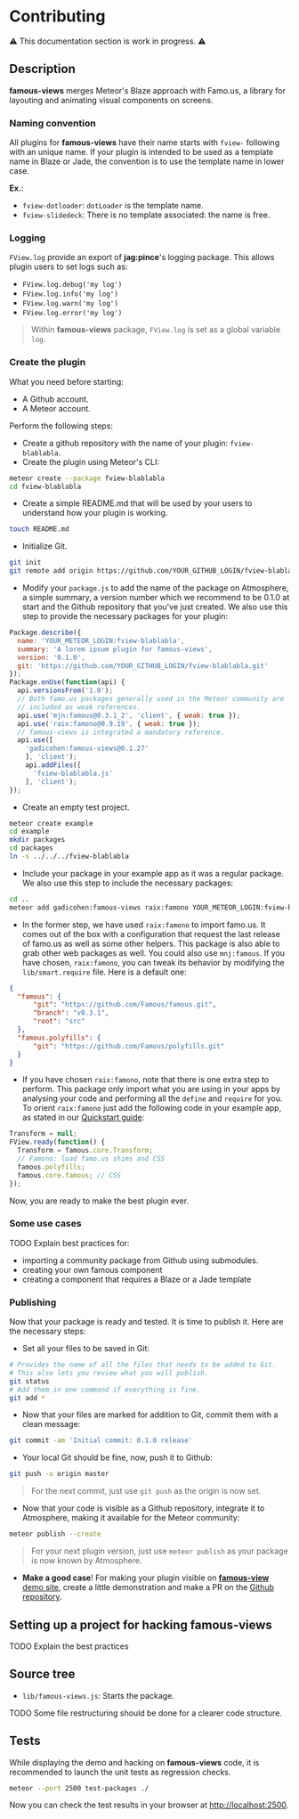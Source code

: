 # Contributing
:warning: This documentation section is work in progress. :warning:

## Description
**famous-views** merges Meteor's Blaze approach with Famo.us, a library for layouting and animating visual components on screens.

### Naming convention
All plugins for **famous-views** have their name starts with `fview-` following with an unique name. If your plugin is intended to be used as a template name in Blaze or Jade, the convention is to use the template name in lower case.

**Ex.**:
* `fview-dotloader`: `dotLoader` is the template name.
* `fview-slidedeck`: There is no template associated: the name is free.

### Logging
`FView.log` provide an export of **jag:pince**'s logging package. This allows plugin users to set logs such as:
* `FView.log.debug('my log')`
* `FView.log.info('my log')`
* `FView.log.warn('my log')`
* `FView.log.error('my log')`

> Within **famous-views** package, `FView.log` is set as a global variable `log`.

### Create the plugin
What you need before starting:
* A Github account.
* A Meteor account.

Perform the following steps:
* Create a github repository with the name of your plugin: `fview-blablabla`.
* Create the plugin using Meteor's CLI:
```bash
meteor create --package fview-blablabla
cd fview-blablabla
```
* Create a simple README.md that will be used by your users to understand how your plugin is working.
```bash
touch README.md
```
* Initialize Git.
```bash
git init
git remote add origin https://github.com/YOUR_GITHUB_LOGIN/fview-blablabla.git
```
* Modify your `package.js` to add the name of the package on Atmosphere, a simple summary, a version number which we recommend to be 0.1.0 at start and the Github repository that you've just created. We also use this step to provide the necessary packages for your plugin:
```javascript
Package.describe({
  name: 'YOUR_METEOR_LOGIN:fview-blablabla',
  summary: 'A lorem ipsum plugin for famous-views',
  version: '0.1.0',
  git: 'https://github.com/YOUR_GITHUB_LOGIN/fview-blablabla.git'
});
Package.onUse(function(api) {
  api.versionsFrom('1.0');
  // Both famo.us packages generally used in the Meteor community are
  // included as weak references.
  api.use('mjn:famous@0.3.1_2', 'client', { weak: true });
  api.use('raix:famono@0.9.19', { weak: true });
  // famous-views is integrated a mandatory reference.
  api.use([
    'gadicohen:famous-views@0.1.27'
    ], 'client');
    api.addFiles([
      'fview-blablabla.js'
    ], 'client');
});
```
* Create an empty test project.
```bash
meteor create example
cd example
mkdir packages
cd packages
ln -s ../../../fview-blablabla
```
* Include your package in your example app as it was a regular package. We also use this step to include the necessary packages:
```bash
cd ..
meteor add gadicohen:famous-views raix:famono YOUR_METEOR_LOGIN:fview-blablabla
```
* In the former step, we have used `raix:famono` to import famo.us. It comes out of the box with a configuration that request the last release of famo.us as well as some other helpers. This package is also able to grab other web packages as well. You could also use `mnj:famous`. If you have chosen, `raix:famono`, you can tweak its behavior by modifying the `lib/smart.require` file. Here is a default one:
```json
{
  "famous": {
      "git": "https://github.com/Famous/famous.git",
      "branch": "v0.3.1",
      "root": "src"
  },
  "famous.polyfills": {
      "git": "https://github.com/Famous/polyfills.git"
  }
}
```

* If you have chosen `raix:famono`, note that there is one extra step to perform. This package only import what you are using in your apps by analysing your code and performing all the `define` and `require` for you. To orient `raix:famono` just add the following code in your example app, as stated in our [Quickstart guide](http://famous-views.meteor.com/start):
```javascript
Transform = null;
FView.ready(function() {
  Transform = famous.core.Transform;
  // Famono: load famo.us shims and CSS
  famous.polyfills;
  famous.core.famous; // CSS
});
```

Now, you are ready to make the best plugin ever.

### Some use cases
TODO Explain best practices for:
* importing a community package from Github using submodules.
* creating your own famous component
* creating a component that requires a Blaze or a Jade template

### Publishing
Now that your package is ready and tested. It is time to publish it. Here are the necessary steps:

* Set all your files to be saved in Git:
```bash
# Provides the name of all the files that needs to be added to Git.
# This also lets you review what you will publish.
git status
# Add them in one command if everything is fine.
git add *
```

* Now that your files are marked for addition to Git, commit them with a clean message:
```bash
git commit -am 'Initial commit: 0.1.0 release'
```

* Your local Git should be fine, now, push it to Github:
```bash
git push -u origin master
```
  > For the next commit, just use `git push` as the origin is now set.

* Now that your code is visible as a Github repository, integrate it to Atmosphere, making it available for the Meteor community:
```bash
meteor publish --create
```
  > For your next plugin version, just use `meteor publish` as your package is now known by Atmosphere.
  
* **Make a good case**! For making your plugin visible on [**famous-view** demo site](http://famous-views.meteor.com/plugins), create a little demonstration and make a PR on the [Github repository](http://famous-views.meteor.com/plugins).

## Setting up a project for hacking famous-views
TODO Explain the best practices

## Source tree
* `lib/famous-views.js`: Starts the package.

TODO Some file restructuring should be done for a clearer code structure.

## Tests
While displaying the demo and hacking on **famous-views** code, it is recommended to launch
the unit tests as regression checks.
```bash
meteor --port 2500 test-packages ./
```

Now you can check the test results in your browser at [http://localhost:2500](http://localhost:2500).
